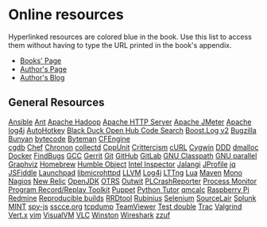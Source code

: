 Online resources
================

Hyperlinked resources are colored blue in the book.  Use this list to
access them without having to type the URL printed in the book's appendix.

 - [Books' Page](https://www.spinellis.gr/debugging/)
 - [Author's Page](http://www.spinellis.gr/)
 - [Author's Blog](http://www.spinellis.gr/blog)


General Resources
-----------------

[Ansible][5]			[Ant][6]		[Apache Hadoop][7]
[Apache HTTP Server][8]		[Apache JMeter][9]	[Apache log4j][10]
[AutoHotkey][11]		[Black Duck Open Hub Code Search][14]
[Boost.Log v2][15]		[Bugzilla][16]		[Bunyan][17]
[bytecode][18]			[Byteman][19]		[CFEngine][20]	
[cgdb][21]			[Chef][22]		[Chronon][23]
[collectd][24]			[CppUnit][25]		[Crittercism][26]
[cURL][28]			[Cygwin][29]		[DDD][30]
[dmalloc][31]			[Docker][32]		[FindBugs][34]
[GCC][35]			[Gerrit][37]		[Git][39]
[GitHub][40]			[GitLab][41]		[GNU Classpath][42]
[GNU parallel][43]		[Graphviz][44]		[Homebrew][45]
[Humble Object][47]		[Intel Inspector][48]	[Jalangi][49]
[JProfile][50]			[jq][51]		[JSFiddle][53]
[Launchpad][54]			[libmicrohttpd][55]	[LLVM][56]
[Log4j][57]			[LTTng][58]		[Lua][59]
[Maven][62]			[Mono][63]		[Nagios][65]
[New Relic][66]			[OpenJDK][67]		[OTRS][68]
[Outwit][69]			[PLCrashReporter][70]	[Process Monitor][71]
[Program Record/Replay Toolkit][72]			[Puppet][74]
[Python Tutor][75]		[qmcalc][76]		[Raspberry Pi][77]
[Redmine][78]			[Reproducible builds][79]
[RRDtool][80]			[Rubinius][81]		[Selenium][84]
[SourceLair][85]		[Splunk MINT][86]	[spy-js][87]
[sscce.org][88]			[tcpdump][92]		[TeamViewer][93]
[Test double][94]		[Trac][95]		[Valgrind][97]
[Vert.x][98]			[vim][99]		[VisualVM][100]
[VLC][101]			[Winston][103]		[Wireshark][104]
[zzuf][105]


[5]:	http://www.ansible.com/
[6]:	http://ant.apache.org/
[7]:	http://hadoop.apache.org/
[8]:	http://httpd.apache.org/
[9]:	http://jmeter.apache.org/
[10]:	http://logging.apache.org/log4j
[11]:	http://www.autohotkey.com/
[14]:	https://code.openhub.net/
[15]:	http://www.boost.org/doc/libs/1\_59\_0/libs/log/doc/html/index.html
[16]:	https://www.bugzilla.org/
[17]:	https://github.com/trentm/node-bunyan
[18]:	http://andrei.gmxhome.de/bytecode/
[19]:	http://byteman.jboss.org/
[20]:	http://www.cfengine.com/
[21]:	http://cgdb.github.io/
[22]:	http://www.chef.io/
[23]:	http://chrononsystems.com/
[24]:	https://collectd.org/
[25]:	http://cppunit.sourceforge.net/
[26]:	http://www.crittercism.com/
[28]:	http://curl.haxx.se/
[29]:	https://cygwin.com/
[30]:	http://www.gnu.org/software/ddd
[31]:	http://dmalloc.com/
[32]:	https://www.docker.com/
[34]:	http://findbugs.sourceforge.net/
[35]:	https://gcc.gnu.org/
[37]:	https://www.gerritcodereview.com/
[39]:	https://git-scm.com/
[40]:	https://github.com/
[41]:	https://about.gitlab.com/
[42]:	http://www.classpath.org/
[43]:	http://www.gnu.org/software/parallel/
[44]:	http://graphviz.org/
[45]:	http://brew.sh/
[47]:	http://xunitpatterns.com/Humble%20Object.html
[48]:	https://software.intel.com/en-us/intel-inspector-xe
[49]:	https://www.eecs.berkeley.edu/{\textasciitilde}gongliang13/jalangi\_ff/index.html
[50]:	http://www.ej-technologies.com/products/jprofiler/overview.html
[51]:	http://stedolan.github.io/jq/
[53]:	https://jsfiddle.net/
[54]:	https://launchpad.net/
[55]:	http://www.gnu.org/software/libmicrohttpd/
[56]:	http://llvm.org/
[57]:	http://logging.apache.org/
[58]:	http://lttng.org/
[59]:	http://www.lua.org/
[62]:	https://maven.apache.org/
[63]:	http://www.mono-project.com/
[64]:	http://www.mruby.org/
[65]:	https://www.nagios.org/
[66]:	http://newrelic.com/
[67]:	http://openjdk.java.net/
[68]:	http://www.otrs.org/
[69]:	http://www.spinellis.gr/sw/outwit/
[70]:	https://www.plcrashreporter.org/
[71]:	https://technet.microsoft.com/en-us/sysinternals/processmonitor
[72]:	http://www.pintool.org/
[74]:	http://www.puppetlabs.com/
[75]:	http://www.pythontutor.com/
[76]:	https://github.com/dspinellis/cqmetrics
[77]:	http://raspberrypi.org/
[78]:	http://www.redmine.org/
[79]:	https://reproducible-builds.org/
[80]:	http://oss.oetiker.ch/rrdtool/
[81]:	http://rubinius.com/
[83]:	http://saltstack.com/
[84]:	http://www.seleniumhq.org/
[85]:	https://www.sourcelair.com/
[86]:	http://www.splunk.com/
[87]:	http://spy-js.com/
[88]:	http://sscce.org/
[92]:	http://www.tcpdump.org/
[93]:	https://www.teamviewer.com/
[94]:	http://martinfowler.com/bliki/TestDouble.html
[95]:	http://trac.edgewall.org/
[97]:	http://valgrind.org/
[98]:	http://vertx.io/
[99]:	http://www.vim.org/
[100]:	https://visualvm.java.net/
[101]:	http://www.videolan.org/index.html
[103]:	https://github.com/flatiron/winston
[104]:	https://www.wireshark.org/
[105]:	http://caca.zoy.org/wiki/zzuf

